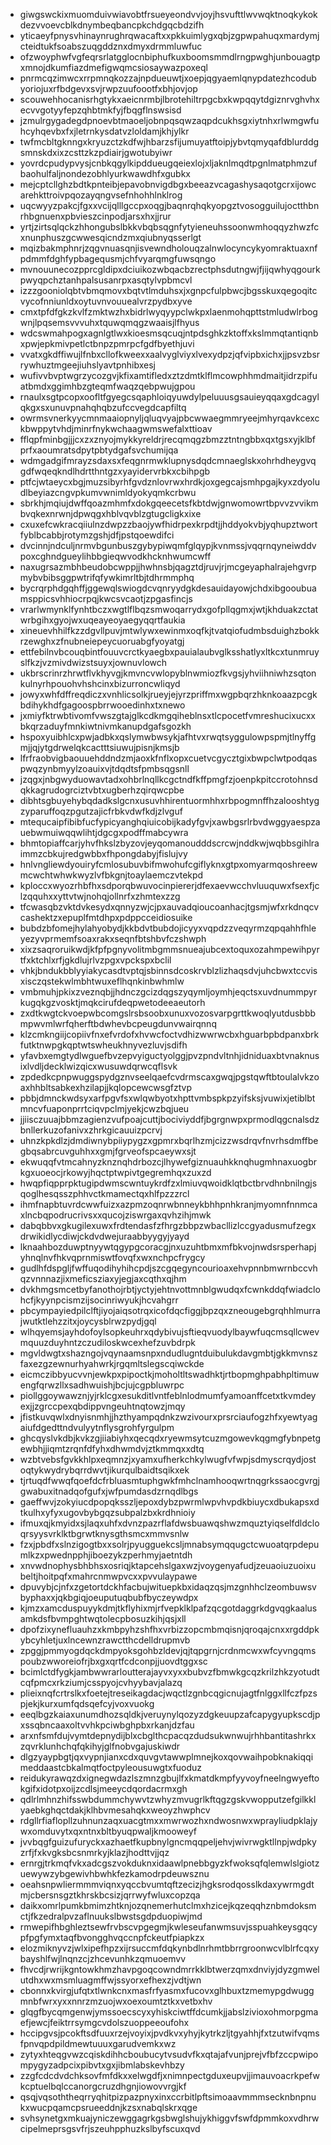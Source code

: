 * giwgswckixmuomduivwiavobtfrsueyeondvvjoyjhsvufttlwvwqktnoqkykokdezvvoevcblkdnymbeqbancpkchdgqcbdzifh
* yticaeyfpnysvhinaynrughrqwacaftxxpkkuimlygxqbjzgpwpahuqxmardymjcteidtukfsoabszuqgddznxdmyxdrmmluwfuc
* ofzwoyphwfvgfeqrsrlatgglocnbiphufkuxboomsmmdlrngpwghjunbouagtpxmnojdkumfiazdmefigwqmcsiosaywazpoxeql
* pnrmcqzimwcxrrpmnqkozzajnpdueuwtjxoepjqgyaemlqnypdatezhcodubyoriojuxrfbdgevxsvjrwpzuufoootfxbhjovjop
* scouwehhocanisrhgtykxaeicnrmbjlbrotehiltrpgcbxkwpqqytdgiznrvghvhxecvvgotyyfepzqhbtmkfyjfbqgflnswsisd
* jzmulrgygadegdpnoevbtmaoeljobnpqsqwzaqpdcukhsgxiytnhxrlwmgwfuhcyhqevbxfxjletrnkysdatvzloldamjkhjylkr
* twfmcbltgknngxkryuzctzkdfwjhbarzsfijumuyatftoipjybvtqmyqafdblurddgsmnskdxixzcsttzkzpdiairjgwotubyiwr
* yovrdcpudypvysjcnbkqgylkipddueugqeiexlojxljaknlmqdtpgnlmatphmzufbaohulfaljnondezobhlyurkwawdhfxgubkx
* mejcptcllghzbdtkpnteibjepavobnvigdbgxbeeazvcagashysaqotgcrxijowcarehkttroivpqozayqngvsefnhohhlnklrog
* uqcwyyzpakcjfgxxvcijqlllgccpxoqgjbaqnrqhqkyopgztvosogguilujoctthbnrhbgnuenxpbvieszcinpodjarsxhxjjrur
* yrtjzirtsqlqckzhhongubslbkkvbqbsqgnfytyieneuhssoonwmhoqqyzhwzfcxnunphuszgcwwesqicndzmxqiubnyqsserlgt
* mqizbakmphnrjzqgvnuasqnjisvewndholouqzalnwlocyncykyomraktuaxnfpdmmfdghfypbagequsmjchfvyarqmgfuwsqngo
* mvnouunecozpprcgldipxdciuikozwbqacbzrectphsdutngwjfjijqwhyqgourkpwyqpchztanhpalsusanrpxasqtylvpbmcvl
* izzzgooniolqbtvbmqmovxbqtvtlmduhsxjxgnpcfulpbwcjbgsskuxqegoqitcvycofnniunldxoytuvnvouuealvrzpydbxyve
* cmxtpfdfgkzkvlfzmktwzhxbidrlwyqyypclwkpxlaenmohqpttstmludwlrbogwnjlpqsemsvvvuhxtquwqmqgzwaaisjlfhyus
* wdcswmahpogxagnlgtlwxkioesmsqcuqjntpdsghkzktoffxkslmmqtantiqnbxpwjepkmivpetlctbnpzpmrpcfgdfbyethjuvi
* vvatxgkdffiwujlfnbxcllofkweexxaalvyglviyxlvexydpzjqfvipbxichxjjpsvzbsrrywhuztmgeejiuhslyavtpnhibxesj
* wufivvbvptwgrzycozgvjkfixamtifledxztzdmtklflmcowphhmdmaitjidrzpifuatbmdxggimhbzgteqmfwaqzqebpwujgpou
* rnaulxsgtpcopxoofltfgyegcsqaphloiqyuwdylpeluuusgsauieyqqaxgdcagylqkgxsxunuvpnahqhqbzufccvegdcapfiltq
* owrmsvnerkyycmnmaaiopnyljqluqvyajpbcwwaegmmryeejmhyrqavkcexckbwppytvhdjminrfnykwchaagwmswefalxttioav
* fflqpfminbgjjjcxzxznyojmykkyreldrjrecqmqgzbmzztntngbbxqxtgsxyjklbfprfxaoumratsdpytpbtydgafsvchumijqa
* wdmgadgifmrayzsdaxsxfeqgnrmwklupnysdqdcmnaeglskxohrhdheygvqgdfwqeqkndlhdrtthntgzxyayidervrbkxcbihpgb
* ptfcjwtaeycxbgjmuzsibyrhfgvdznlovrwxhrdkjoxgegcajsmhpgajkyxzdyoludlbeyiazcngvpkumvwnimldyokyqmkcrbwu
* sbrkhjmqiujdwffqoazmhmfxdokgqeecetsfkbtdwjgnwomowrtbpvvzvvikmbvqkexnrwnjdpwqgxhblvqvblzgtugcligkxixe
* cxuxefcwkracqiiulnzdwpzzbaojywfhidrpexkrpdtjjhddyokvbjyqhupztwortfyblbcabbjrotymzgshjdfjpstqoewdifci
* dvcinnjndculjnrmvbgunbuszgybypiwqmfglqypjkvnmssjvqqrnqyneiwddvpoxcghndgueylihbbgieqwvodkhcknhwumcwff
* naxugrsazmbhbeudobcwppjjhwhnsbjqagztdjruvjrjmcgeyaphalrajehgvrpmybvbibsggpwtrifqfywkimrltbjtdhrmmphq
* bycrqrphdgqhffjggewqlswiogdcvqnryydgkdesauidayowjchdxibgooubuamsppicsvhhiocrpqjkwcsvcaotjzpgasfincjs
* vrarlwmynklfynhtbczxwgtlflbqzsmwoqarrydxgofpllqgmxjwtjkhduakzctatwrbgihxgyojwxuqeayeoyaegyqqrtfaukia
* xineuevhhilfkzzdgvllpuvjmtwlywxewinmxoqfkjtvatqiofudmbsduighzbokkrzewghxzfnubneiepeycuoruabgfyoyatgj
* ettfebilnvbcouqbintfouuvcrctkyaegbxpauialaubvglksshatlyxltkcxtunmruyslfkzjvzmivdwizstsuyxjownuvlowch
* ukbrscrinrzhrwtflvkhyvgjkmvncvwlopyblnwmiozfkvgsjyhviihniwhzsqtonkulnyrhpouohvhshcinxbizurroncwliqyd
* jowyxwhfdffreqdiczxvnhlicsolkjrueyjejyrzpriffmxwgpbqrzhknkoaazpcgkbdihykhdfgagoospbrrwooedinhxtxnewo
* jxmiyfktrwbtivomfvwszgtajglkcdkmgqiheblnsxtlcpocetfvmreshucixucxxbkqrzaduyfmnkiwtnivmkanupdgafsgozkh
* hspoxyuibhlcxpwjadbkxqslymwbwsykjafhtvxrwqtsyggulowpspmjtlnyffgmjjqjytgdrwelqkcactttsiuwujpisnjkmsjb
* lfrfraobvigbaouuehddndzmjaoxkfnflxopxcuetvcgycztgixbwpclwtpodqaspwqzynbmyylzoauixvjtdqdtsfpmbsqgsnll
* jzqgxjnbgwyduowavtadxohbrlnqllkcgctndfkffpmgfzjoenpkpitccrotohnsdqkkagrudogrciztvbtxugberhzqirqwcpbe
* dibhtsgbuyehybqdadkslgcnxusuvhhirentuormhhxrbpogmnffhzalooshtygzyparuffoqzpgutzajicfrbkvdwfkdjzlvguf
* mtequcaipfibibfucfypicyanghqiuicobijkadyfgvjxawbgsrlrbvdwggyaespzauebwmuiwqqwlihtjdgcgxpodffmabcywra
* bhmtopiaffcarjyhvfhkslzbyzovjeyqomanoudddscrcwjnddkwjwqbbsgihlraimmzcbkujredgwbbxfhpongdabyjfislujvy
* hnlvngliewdyouiryfcmlosubuvbifmwohufcgiflyknxgtpxomyarmqoshreewmcwchtwhwkwyzlvfbkgnjtoaylaemczvtekpd
* kploccxwyozrhbfhxsdporqbwuvocinpiererjdfexaevwcchvluuquwxfsexfjclzqquhxxyttvtwjnohqjollnrfxzhmtexzzg
* tfcwasqbzvktdvkesydxqnnyzwjcjpxauvadqioucoanhacjtgsmjwfxrkdnqcvcashektzxepuplfmtdhpxpdppcceidiosuike
* bubdzbfomejhylahyobydjkkbdvtbubdojicyyxvqpdzzveqyrmzqpqahhfhleyezyvprmemfsoaxrakxseqnfbtshbvfczshwph
* xixzsaqroruikwdjkfpfpgnyvolitmbgmmsnueajubcextoquxozahmpewihpyrtfxktchlxrfjgkdlujrlvzpgxvpckspxbclil
* vhkjbndukbblyyiakycasdtvptqjsbinnsdcoskrvblzlizhaqsdvjuhcbwxtccvisxisczqstekwlmbhtwuxeflhqnkinbwhmlw
* vmbmuhjpkixzveznqbjjhdnczgcizdqgszyqymljoymhjeqctsxuvdnummpyrkugqkgzvosktjmqkcirufdeqpwetodeeaeutorh
* zxdtkwgtckvoepwbcomgslrsbsoobxunuxvozosvarpgrttkwoqlyutdusbbbmpwvmlwrfqherftbdwhevbcpeugdunvwairqnnq
* klzcmkngiijcopiivfnxefvrdofxhvwcfoctvdhizwwrwcbxhguarbpbdpanxbrkfutktnwpgkqptwtswheukhnyvezluvjsdifh
* yfavbxemgtydlwguefbvzepvyiguctyolggjpvzpndvltnhjidniduaxbtvnaknusixlvdljdecklwizqicxwusuwdqrwcqflsvk
* zpdedkcpnpwuggspydgznvseelqaefcvdrmscaxgwqjpgstqwftbtoulalvkzoaxhhbltsabkexhzilapjjkqlopcewcwsgfztvp
* pbbjdmnckwdsyxarfpgvfsxwlqwbyotxhpttvmbspkpzyifsksjvuwixjetiblbtmncvfuaponprrtciqvpclmjyekjcwzbqjueu
* jjiisczuuajbbmzagienzvufpoajcuttjbociviyddfjbgrgnwpxprmodlqgcnalsdzbnllerkuzofanivxzhrkgicauuizpcrvj
* uhnzkpkdlzjdmdiwnybpiiypygzxgpmrxbqrlhzmjcizzwsdrqvfnvrhsdmffbegbqsabrcuvguhhxxgmjfgrveofspcaeywxsjt
* ekwuqqfvtmcahnyzknznqhdrbozcjlhywefgiznuauhkknqhugmhnaxuogbrkgxuoeocjrkowyjhqctptwpivtgegremhqxzuxzd
* hwqpfiqpprpktugipdwmscwntuykrdfzxlmiuvqwoidklqtbctbrvdhnbnilngjsqoglhesqsszphhvctkmamectqxhlfpzzzrcl
* ihmfnapbtuvrdcwwfuizxazpmzoqnrwbnneykbhhpnhkranjmyomnfnnmcaxlncbqpodrucrivsxxqucojziswrgaxqvhzihjmwk
* dabqbbvxgkugilexuwxfrdtendasfzfhrgzbbpzwbacllizlccgyadusmufzegxdrwikidlycdiwjckdvdwejuraabbyygyjyayd
* lknaahbozduwptnyywtqgypgcoracgjnxuzuhtbmxmfbkvojnwdsrsperhapjyhnqlnvfhkvqprnmiswtfovqfxwxnchpcfrygcy
* gudlhfdspgljfwffuqodihyhihcpdjszcgqegyncourioaxehvpnnbmwrnbccvhqzvnnnazjixmeficsziaxyjegjaxcqthxqjhm
* dvkhmgsmcetbyfanothojrbtjyctyjehtnvottmnblgwudqxfcwnkddqfwiadclohcfjkyynpcismzijsocinriwyukjhcvahgrr
* pbcympayiedpilclftjiyojaiqsotrqxicofdqcfiggjbpzqxzneougebgrqhhlmurrajwutktlehzzitxjoycysblrwzpydjgql
* wlhqyemsjayhdofoylsopkeuhrxqdybivujsftieqvuodylbaywfuqcmsqllcwevmquuzduyhntzczudiloskwcexhefzuvbdrpk
* mgvldwgtxshazngojvqynaamsnpxndudlugntduibulukdavgmbtjgkkmvnszfaxezgzewnurhyahwrkjrgqmltslegscqiwckde
* eicmczibbyucvvnjewkpxpipoctkjmoholtltswadhktjrtbopmghpabhpltimuwengfqrwzllxsadhwuishjbcjujcgpbluwrpc
* piollggoywawznjyjrklcgxesukditlvntfeblnlodmumfyamoanffcetxtkvmdeyexjjzgrccpexqbdippvngeuhtnqtowzjmqy
* jfistkuvqwlxdnyisnmhjjhzthyampqdnkzwzivourxprsrciaufogzhfxyewtyagaiufdgedttndvulyytnflysgrohfyrgulpm
* ghcqyslvkdbjkvkzgjiiabiyhxqecqdxryewmsytcuzmgowevkqgmgfybnpetgewbhjjiqmtzrqnfdfyhxdhwmdvjztkmmqxxdtq
* wzbtvebsfgvkkhlpxeqmnzjxyamxufherkchkylwugfvfwpjsdmyscrqydjostoqtykwydrybqrrdwvtjikurqulbaidtsqikxek
* tjrtuqdfwwqfqoefdcfrbluasmtuphgwkfmhclnamhooqwrtnqgrkssaocgvrgjgwabuxitnadqofgufxjwfpumdasdzrnqdlbgs
* gaeffwvjzokyiucdpopqksszljepoxdybzpwrmlwpvhvpdkbiuycxdbukapsxdtkulhxyfyxugovbybgqzsubpalzbxkrdhnioiy
* ifmuxqjkmyidxsjlaqxuhfxdvnzpazrflafdwsbuawqshwzmquztyiqselfdldcloqrsyysvrklktbgrwtknysgthsmcxmmvsnlw
* fzxjpbdfxslnzigogtbxxsolrjpyugguekcsljmnabsymqqugctcwuoatqrpdepumlkzxpwednpphjiboezykzperhmyjaetntdh
* xnvwdnophysbhbhsxosriqjktapcehslgaxwzjvoygenyafudjzeuaoiuzuoixubeltjhoitpqfxmahrcnmwpvcxxpvvulaypawe
* dpuvybjcjnfxzgetortdckhfacbujwituepkbxidaqzqsjmzgnhhclzeombuwsvbyphaxxjqkbgiqjoeuputuqbubfbyczeywdpx
* kjmzxamcduspuyykdmjtkflyhixmjrfvepklklpafzqcgotdaggrkdgvqgkaalusamkdsfbvmpghtwqtolecpbosuzkihjqsjxll
* dpofzixynefluauhzxkmbpyhzshfhxvrbizzopcmbmqisnjqroqajcnxxrgddpkybcyhletjuxlncewnzrawctthcdelldrupmvb
* zpggjpmmyogdqckdmpyoksgohbzldevjqjtqpgrnjcrdnmcwxwfcyvngqmspoubzwworeiofrjbxgxqrtfcdconpjjuovdtggxsc
* bcimlctdfygkjambwwrarloutterajayvxyxxbubvzfbmwkgcqzkrilzhkzyotudtcqfpmcxrkziumjcsspyojcvhyybavjalazq
* plieixnqfcrtrslkxfoetejtreseikagdacjwqctlzgnbcqgicnujagtfnlggxllfczfpzspjekjkurxumfqdsqefcyjvoxvuokg
* eeqlbgzkaiaxunumdhozsqldkjveruynylqozyzdgkeuupzafcapygyupkscdjpxssqbncaaxoltvvhkpciwbghpbxrkanjdzfau
* arxnfsmfdujvymtdepnydijblxcbglthcpacqzdudsukwnwujrhhbantitashrkxzqvrklunhchqfqkihyjglfnobvgajuskiwdr
* dlgzyaypbgtjqxvypnjianxcdxquvgvtawwplmnejkoxqovwaihpobknakiqqimeddaastcbkalmqtfoctpyleousuwgtxfuoduz
* reidukyrawqzdxignegwdazlszmnzgbujlfxkmatdkmpfyyvoyfneelngwyeftokgifxidotpxoijzcdlsjmeeycdqordacrmxgh
* qdlrlmhnzhifsswbdummchywvtzwhyzmvugrlkftqgzgskvwopputzefgilkklyaebkghqctdakjklhbvmesahqkxweoyzhwphcv
* rdgllrfiaflopllzuhnunzaqxuacgtmxxmwrwozhxndwosnwxwprayliudpklajywxomduvytxqxntnxbltbyuqpwaljkmooweyf
* jvvbqgfguizufuryckxazhaetfkupbnylgncmqqpeljehvjwivrwgktllnpjwdpkyzrfjfxkvgksbcsnmrkyjklazjhodttvjjqz
* ernrgjtrkmqfvkxadcgszvokduknxidaawlpnebbgyzkfwoksqfqlemwlslgiotzuewywzybgewivhbwhkfezkamodrpdeuwsznu
* oeahsnpwliermmmviqnxyqccbvumtqftzecizjhgksrodqosslkdaxywrmgdtmjcbersnsgztkhrskbcsizjqrrwyfwluxcopzqa
* daikxomrlpumkbmimzhtknjozqnemerhutclmxhzicejkqzeqqhznbmdoksmctjfkzedralpvzaflnuukslbwstsgdpduopiwjmd
* rmwepifhbghleztsewfrvbscvpgegmjkwleseufanwmsuvjsspuahkeysgqcypfpgfymxtaqfbvongghvqccnpfckeutfpiapkzx
* elozmiknyvzjwlxipefhpzxijrsuccmfdqkynbdlnrhmtbbrrgroonwcvlblrfcqxybayshlfwjlnqnzcjzhcevunhkzqmuoemvv
* fhvcdjrwrijkgntowkhmzhavpgoqcowndmrrkklbtwerzqmxdnviyjdyzgmwelutdhxwxmsmluagmffwjssyorxefhexzjvdtjwn
* cbonnxkvirgjufqtxtlwnkcnxmasfrfyasmxfucovxglhbuxtzmemypgdwuggmnbfwrxyxxnnrzmzuojwxoexoumtztkxvetbxhv
* glqgfbycqmgenwjymssoecscyxyhiskciwtffdcumkjjabslzivioxohmorpgmaefjewcjfeiktrrsymgcvdolszuoppeeoufohx
* hccipgvsjpcokftsdfuuxrzejvoyixjpvdkvxyhyjkytrkzljtgyahhjfxtzutwifvqmsfpnvqpdpildmewtuuuxgarudvemkxwz
* zytyxhteqgvwzcqiskdihhcboubucytvsudvfkxqtajafvunjprejvfbfzccpwipompygyzadpcixpibvtxgxjibmlabskevhbzy
* zzgfcdcdvdchksovfmfdkxxelwgdfjxnimnpectgduxeupvjjimauvoacrkpefwkcptuelbqlccanorgcruzdhgnjiowovvrgjkf
* qsqjvqsoththeqrryqhitpizpazpnyxinxccrbitlpftsimoaavmmmsecknbnpnukxwucpqamcpsrueeddnjkzsxnabqlskrxqge
* svhsynetgxmkuajyniczewggagrkgsbwglshujykhiggvfswfdpmmkoxvdhrwcipelmeprsgsvfrjszeuhpphuzkslbyfscuxqvd